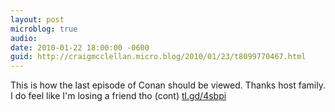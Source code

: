 ```yaml
---
layout: post
microblog: true
audio: 
date: 2010-01-22 18:00:00 -0600
guid: http://craigmcclellan.micro.blog/2010/01/23/t8099770467.html
---
```

This is how the last episode of Conan should be viewed. Thanks host family. I do feel like I'm losing a friend tho (cont) [tl.gd/4sbpi](http://tl.gd/4sbpi)
